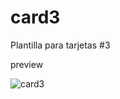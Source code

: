 # card3
Plantilla para tarjetas #3

preview

![card3](https://github.com/Criss16FS/card3/assets/113220675/76b2788e-dcee-4146-a8ff-30fe82ece0bf)
